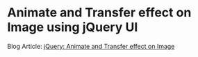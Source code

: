 # Animate and Transfer effect on Image using jQuery UI

Blog Article: [jQuery: Animate and Transfer effect on Image](http://blog.chapagain.com.np/jquery-animate-and-transfer-effect-with-image/)
